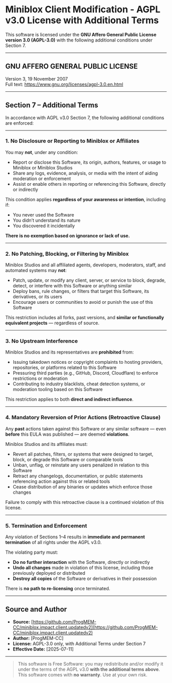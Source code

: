 # Miniblox Client Modification - AGPL v3.0 License with Additional Terms

This software is licensed under the **GNU Affero General Public License version 3.0 (AGPL-3.0)** with the following additional conditions under Section 7.

---

## GNU AFFERO GENERAL PUBLIC LICENSE  
Version 3, 19 November 2007  
Full text: https://www.gnu.org/licenses/agpl-3.0.en.html  

---

## Section 7 – Additional Terms

In accordance with AGPL v3.0 Section 7, the following additional conditions are enforced:

---

### 1. No Disclosure or Reporting to Miniblox or Affiliates

You may **not**, under any condition:

- Report or disclose this Software, its origin, authors, features, or usage to Miniblox or Miniblox Studios  
- Share any logs, evidence, analysis, or media with the intent of aiding moderation or enforcement  
- Assist or enable others in reporting or referencing this Software, directly or indirectly

This condition applies **regardless of your awareness or intention**, including if:

- You never used the Software  
- You didn’t understand its nature  
- You discovered it incidentally  

**There is no exemption based on ignorance or lack of use.**

---

### 2. No Patching, Blocking, or Filtering by Miniblox

Miniblox Studios and all affiliated agents, developers, moderators, staff, and automated systems may **not**:

- Patch, update, or modify any client, server, or service to block, degrade, detect, or interfere with this Software or anything similar  
- Deploy bans, rule changes, or filters that target this Software, its derivatives, or its users  
- Encourage users or communities to avoid or punish the use of this Software

This restriction includes all forks, past versions, and **similar or functionally equivalent projects** — regardless of source.

---

### 3. No Upstream Interference

Miniblox Studios and its representatives are **prohibited** from:

- Issuing takedown notices or copyright complaints to hosting providers, repositories, or platforms related to this Software  
- Pressuring third parties (e.g., GitHub, Discord, Cloudflare) to enforce restrictions or moderation  
- Contributing to industry blacklists, cheat detection systems, or moderation tooling based on this Software

This restriction applies to both **direct and indirect influence**.

---

### 4. Mandatory Reversion of Prior Actions (Retroactive Clause)

Any **past** actions taken against this Software or any similar software — even **before** this EULA was published — are deemed **violations**.

Miniblox Studios and its affiliates must:

- Revert all patches, filters, or systems that were designed to target, block, or degrade this Software or comparable tools  
- Unban, unflag, or reinstate any users penalized in relation to this Software  
- Retract any changelogs, documentation, or public statements referencing action against this or related tools  
- Cease distribution of any binaries or updates which enforce those changes

Failure to comply with this retroactive clause is a continued violation of this license.

---

### 5. Termination and Enforcement

Any violation of Sections 1–4 results in **immediate and permanent termination** of all rights under the AGPL v3.0.

The violating party must:

- **Do no further interaction** with the Software, directly or indirectly  
- **Undo all changes** made in violation of this license, including those previously deployed or distributed  
- **Destroy all copies** of the Software or derivatives in their possession

There is **no path to re-licensing** once terminated.

---

## Source and Author
- **Source:** [https://github.com/ProgMEM-CC/miniblox.impact.client.updatedv2](https://github.com/ProgMEM-CC/miniblox.impact.client.updatedv2)  
- **Author:** [ProgMEM-CC]  
- **License:** AGPL-3.0 only, with Additional Terms under Section 7  
- **Effective Date:** [2025-07-11]

---

> This software is Free Software: you may redistribute and/or modify it under the terms of the AGPL v3.0 **with the additional terms above**.  
> This software comes with **no warranty**. Use at your own risk.
